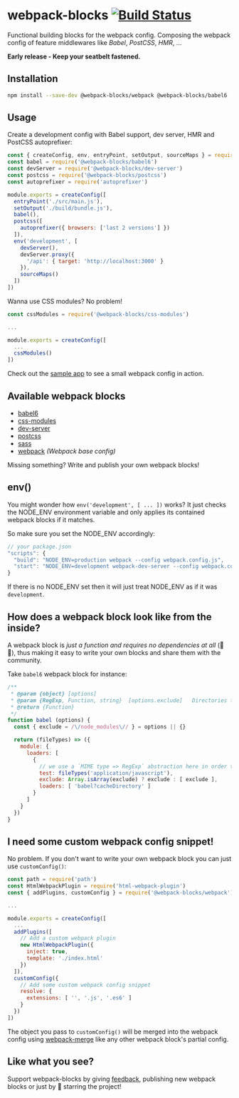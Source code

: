 # webpack-blocks [![Build Status](https://travis-ci.org/andywer/webpack-blocks.svg?branch=master)](https://travis-ci.org/andywer/webpack-blocks)

Functional building blocks for the webpack config. Composing the webpack config of feature middlewares like
*Babel*, *PostCSS*, *HMR*, ...

**Early release - Keep your seatbelt fastened.**


## Installation

```sh
npm install --save-dev @webpack-blocks/webpack @webpack-blocks/babel6 ...
```


## Usage

Create a development config with Babel support, dev server, HMR and PostCSS autoprefixer:

```js
const { createConfig, env, entryPoint, setOutput, sourceMaps } = require('@webpack-blocks/webpack')
const babel = require('@webpack-blocks/babel6')
const devServer = require('@webpack-blocks/dev-server')
const postcss = require('@webpack-blocks/postcss')
const autoprefixer = require('autoprefixer')

module.exports = createConfig([
  entryPoint('./src/main.js'),
  setOutput('./build/bundle.js'),
  babel(),
  postcss([
    autoprefixer({ browsers: ['last 2 versions'] })
  ]),
  env('development', [
    devServer(),
    devServer.proxy({
      '/api': { target: 'http://localhost:3000' }
    }),
    sourceMaps()
  ])
])
```

Wanna use CSS modules? No problem!

```js
const cssModules = require('@webpack-blocks/css-modules')

...

module.exports = createConfig([
  ...
  cssModules()
])
```

Check out the [sample app](./test-app) to see a small webpack config in action.


## Available webpack blocks

- [babel6](./packages/babel6)
- [css-modules](./packages/css-modules)
- [dev-server](./packages/dev-server)
- [postcss](./packages/postcss)
- [sass](./packages/sass)
- [webpack](./packages/webpack) *(Webpack base config)*

Missing something? Write and publish your own webpack blocks!


## env()

You might wonder how `env('development', [ ... ])` works? It just checks the NODE_ENV environment variable and only applies its contained webpack blocks if it matches.

So make sure you set the NODE_ENV accordingly:

```js
// your package.json
"scripts": {
  "build": "NODE_ENV=production webpack --config webpack.config.js",
  "start": "NODE_ENV=development webpack-dev-server --config webpack.config.js"
}
```

If there is no NODE_ENV set then it will just treat NODE_ENV as if it was `development`.


## How does a webpack block look like from the inside?

A webpack block is *just a function and requires no dependencies at all* (🎉🎉), thus making it easy to write your own blocks and share them with the community.

Take `babel6` webpack block for instance:

```js
/**
 * @param {object} [options]
 * @param {RegExp, Function, string}  [options.exclude]   Directories to exclude.
 * @return {Function}
 */
function babel (options) {
  const { exclude = /\/node_modules\// } = options || {}

  return (fileTypes) => ({
    module: {
      loaders: [
        {
          // we use a `MIME type => RegExp` abstraction here in order to have consistent regexs
          test: fileTypes('application/javascript'),
          exclude: Array.isArray(exclude) ? exclude : [ exclude ],
          loaders: [ 'babel?cacheDirectory' ]
        }
      ]
    }
  })
}
```


## I need some custom webpack config snippet!

No problem. If you don't want to write your own webpack block you can just use `customConfig()`:

```js
const path = require('path')
const HtmlWebpackPlugin = require('html-webpack-plugin')
const { addPlugins, customConfig } = require('@webpack-blocks/webpack')

...

module.exports = createConfig([
  ...
  addPlugins([
    // Add a custom webpack plugin
    new HtmlWebpackPlugin({
      inject: true,
      template: './index.html'
    })
  ]),
  customConfig({
    // Add some custom webpack config snippet
    resolve: {
      extensions: [ '', '.js', '.es6' ]
    }
  })
])
```

The object you pass to `customConfig()` will be merged into the webpack config using
[webpack-merge](https://github.com/survivejs/webpack-merge) like any other webpack
block's partial config.


## Like what you see?

Support webpack-blocks by giving [feedback](https://github.com/andywer/webpack-blocks/issues), publishing new webpack blocks or just by 🌟 starring the project!
